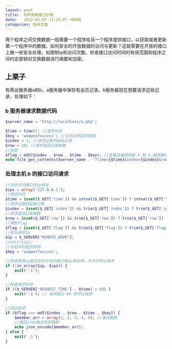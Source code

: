 ```yaml
---
layout: post
title:  PHP调用接口示例
date:   2012-03-07 11:25:07 +0800
categories: 技术文章
---
```


两个程序之间交换数据一般需要一个程序给另一个程序提供接口，以获取或者更新第一个程序中的数据。如何安全的开放数据的访问与更新？这就需要在开放的接口上做一些安全处理，如限制ip和访问次数、检查接口访问时间的有效范围和程序之间约定密钥对交换数据进行摘要和加密。

## 上栗子

有两台服务器a和b，a服务器中保存有会员记录，b服务器现在想要请求这些记录，处理如下：

### b 服务器请求数据代码

```php
$server_name = 'http://localhost/a.php';

$time = time(); //请求时间
$key = 'weqwesfxvcvxs'; //主机间约定的密钥
$index = 1; //请求记录的起始记录
$row = 10; //请求返回记录条数
//加密
$flag = md5($index . $row . $time . $key); //变量连接顺序由 a 和 b 服务器约定
echo file_get_contents($server_name . "?time={$time}&index={$index}&row={$row}&flag={$flag}");
```

### 处理主机 b 的接口访问请求

```php
//允许访问接口的ip地址
$ips = array('127.0.0.1');
//请求时间
$time = isset($_GET['time']) && intval($_GET['time']) ? intval($_GET['time']) : exit('-1'); // -1 代表程序终止，这里的消息代码需要与借口访问方约定
//请求记录的起始记录
$index = isset($_GET['index']) && trim($_GET['index']) ? trim($_GET['index']) : exit('-1');
//请求返回记录条数
$row = isset($_GET['row']) && trim($_GET['row']) ? trim($_GET['row']) : 10;
//得到flag
$flag = isset($_GET['flag']) && trim($_GET['flag']) ? trim($_GET['flag']) : exit('-1');
//发出请求ip
$ip = $_SERVER["REMOTE_ADDR"];
//exit($ip);
//主机间约定的密钥
$key = 'weqwesfxvcvxs';

//检查请求ip是否在允许访问接口的ip地址中，不允许终止程序
if (!in_array($ip, $ips)) {
    exit('-1');
}

//检查请求时间
if (($_SERVER['REQUEST_TIME'] - $time) > 60) {
    exit('-1'); // 请求超过 60 秒终止程序
}

//验证请求
if ($flag === md5($index . $row . $time . $key)) {
    $member_arr = array(1, 2, 3, 4, 5); //演示数据
    //返回json格式会员数据
    echo json_encode($member_arr);
} else {
    exit('-1');
}
```
